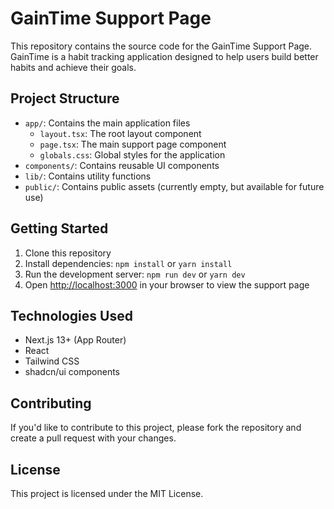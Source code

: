 # GainTime Support Page

This repository contains the source code for the GainTime Support Page. GainTime is a habit tracking application designed to help users build better habits and achieve their goals.

## Project Structure

- `app/`: Contains the main application files
  - `layout.tsx`: The root layout component
  - `page.tsx`: The main support page component
  - `globals.css`: Global styles for the application
- `components/`: Contains reusable UI components
- `lib/`: Contains utility functions
- `public/`: Contains public assets (currently empty, but available for future use)

## Getting Started

1. Clone this repository
2. Install dependencies: `npm install` or `yarn install`
3. Run the development server: `npm run dev` or `yarn dev`
4. Open [http://localhost:3000](http://localhost:3000) in your browser to view the support page

## Technologies Used

- Next.js 13+ (App Router)
- React
- Tailwind CSS
- shadcn/ui components

## Contributing

If you'd like to contribute to this project, please fork the repository and create a pull request with your changes.

## License

This project is licensed under the MIT License.

